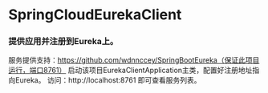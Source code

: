# SpringCloudEurekaClient

### 提供应用并注册到Eureka上。 

服务提供支持：https://github.com/wdnnccey/SpringBootEureka（保证此项目运行，端口8761）
启动该项目EurekaClientApplication主类，配置好注册地址指向Eureka。
访问：http://localhost:8761 即可查看服务列表。 


